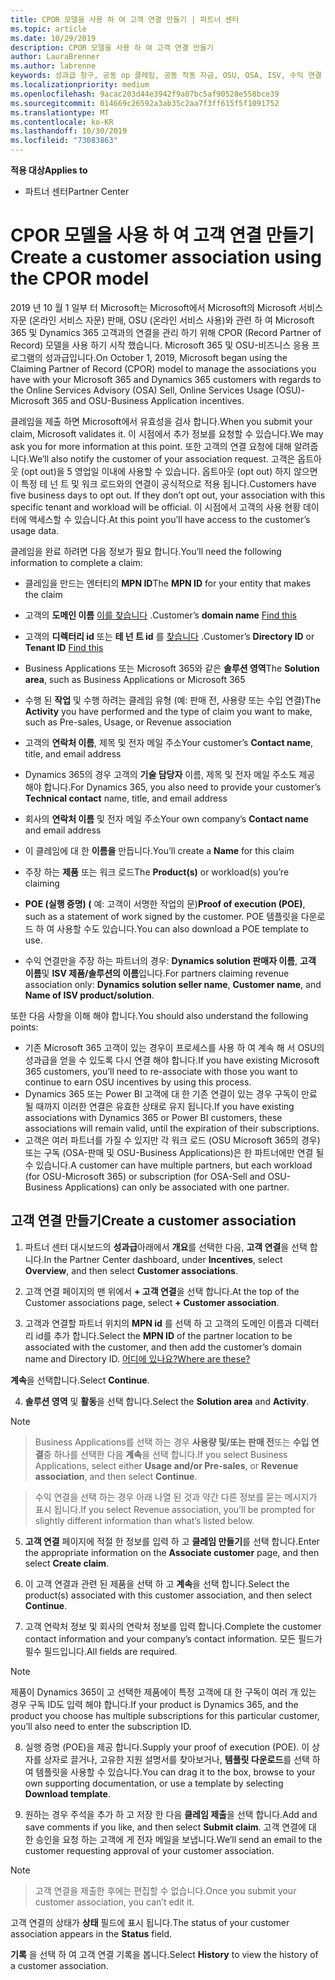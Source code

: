 ```yaml
---
title: CPOR 모델을 사용 하 여 고객 연결 만들기 | 파트너 센터
ms.topic: article
ms.date: 10/29/2019
description: CPOR 모델을 사용 하 여 고객 연결 만들기
author: LauraBrenner
ms.author: labrenne
keywords: 성과급 청구, 공동 op 클레임, 공동 작동 자금, OSU, OSA, ISV, 수익 연결
ms.localizationpriority: medium
ms.openlocfilehash: 9acac203d44e3942f9a07bc5af90528e558bce39
ms.sourcegitcommit: 014669c26592a3ab35c2aa7f3ff615f5f1091752
ms.translationtype: MT
ms.contentlocale: ko-KR
ms.lasthandoff: 10/30/2019
ms.locfileid: "73083863"
---
```

<span data-ttu-id="00684-104">**적용 대상**</span><span class="sxs-lookup"><span data-stu-id="00684-104">**Applies to**</span></span>

-  <span data-ttu-id="00684-105">파트너 센터</span><span class="sxs-lookup"><span data-stu-id="00684-105">Partner Center</span></span>

# <a name="create-a-customer-association-using-the-cpor-model"></a><span data-ttu-id="00684-106">CPOR 모델을 사용 하 여 고객 연결 만들기</span><span class="sxs-lookup"><span data-stu-id="00684-106">Create a customer association using the CPOR model</span></span>

<span data-ttu-id="00684-107">2019 년 10 월 1 일부 터 Microsoft는 Microsoft에서 Microsoft의 Microsoft 서비스 자문 (온라인 서비스 자문) 판매, OSU (온라인 서비스 사용)와 관련 하 여 Microsoft 365 및 Dynamics 365 고객과의 연결을 관리 하기 위해 CPOR (Record Partner of Record) 모델을 사용 하기 시작 했습니다. Microsoft 365 및 OSU-비즈니스 응용 프로그램의 성과급입니다.</span><span class="sxs-lookup"><span data-stu-id="00684-107">On October 1, 2019, Microsoft began using the Claiming Partner of Record (CPOR) model to manage the associations you have with your Microsoft 365 and Dynamics 365 customers with regards to the Online Services Advisory (OSA) Sell, Online Services Usage (OSU)-Microsoft 365 and OSU-Business Application incentives.</span></span>

<span data-ttu-id="00684-108">클레임을 제출 하면 Microsoft에서 유효성을 검사 합니다.</span><span class="sxs-lookup"><span data-stu-id="00684-108">When you submit your claim, Microsoft validates it.</span></span> <span data-ttu-id="00684-109">이 시점에서 추가 정보를 요청할 수 있습니다.</span><span class="sxs-lookup"><span data-stu-id="00684-109">We may ask you for more information at this point.</span></span> <span data-ttu-id="00684-110">또한 고객의 연결 요청에 대해 알려줍니다.</span><span class="sxs-lookup"><span data-stu-id="00684-110">We’ll also notify the customer of your association request.</span></span> <span data-ttu-id="00684-111">고객은 옵트아웃 (opt out)을 5 영업일 이내에 사용할 수 있습니다. 옵트아웃 (opt out) 하지 않으면이 특정 테 넌 트 및 워크 로드와의 연결이 공식적으로 적용 됩니다.</span><span class="sxs-lookup"><span data-stu-id="00684-111">Customers have five business days to opt out. If they don’t opt out, your association with this specific tenant and workload will be official.</span></span> <span data-ttu-id="00684-112">이 시점에서 고객의 사용 현황 데이터에 액세스할 수 있습니다.</span><span class="sxs-lookup"><span data-stu-id="00684-112">At this point you’ll have access to the customer’s usage data.</span></span> 

<span data-ttu-id="00684-113">클레임을 완료 하려면 다음 정보가 필요 합니다.</span><span class="sxs-lookup"><span data-stu-id="00684-113">You’ll need the following information to complete a claim:</span></span>

- <span data-ttu-id="00684-114">클레임을 만드는 엔터티의 **MPN ID**</span><span class="sxs-lookup"><span data-stu-id="00684-114">The **MPN ID** for your entity that makes the claim</span></span>

- <span data-ttu-id="00684-115">고객의 **도메인 이름** [이를 찾습니다](https://docs.microsoft.com/partner-center/find-customer-domain-name) .</span><span class="sxs-lookup"><span data-stu-id="00684-115">Customer’s **domain name** [Find this](https://docs.microsoft.com/partner-center/find-customer-domain-name)</span></span>

- <span data-ttu-id="00684-116">고객의 **디렉터리 id** 또는 **테 넌 트 id** 를 [찾습니다](https://docs.microsoft.com/partner-center/find-customer-domain-name) .</span><span class="sxs-lookup"><span data-stu-id="00684-116">Customer’s **Directory ID** or **Tenant ID** [Find this](https://docs.microsoft.com/partner-center/find-customer-domain-name)</span></span>

- <span data-ttu-id="00684-117">Business Applications 또는 Microsoft 365와 같은 **솔루션 영역**</span><span class="sxs-lookup"><span data-stu-id="00684-117">The **Solution area**, such as Business Applications or Microsoft 365</span></span>

- <span data-ttu-id="00684-118">수행 된 **작업** 및 수행 하려는 클레임 유형 (예: 판매 전, 사용량 또는 수입 연결)</span><span class="sxs-lookup"><span data-stu-id="00684-118">The **Activity** you have performed and the type of claim you want to make, such as Pre-sales, Usage, or Revenue association</span></span>

- <span data-ttu-id="00684-119">고객의 **연락처 이름**, 제목 및 전자 메일 주소</span><span class="sxs-lookup"><span data-stu-id="00684-119">Your customer’s **Contact name**, title, and email address</span></span>

- <span data-ttu-id="00684-120">Dynamics 365의 경우 고객의 **기술 담당자** 이름, 제목 및 전자 메일 주소도 제공 해야 합니다.</span><span class="sxs-lookup"><span data-stu-id="00684-120">For Dynamics 365, you also need to provide your customer’s **Technical contact** name, title, and email address</span></span>

- <span data-ttu-id="00684-121">회사의 **연락처 이름** 및 전자 메일 주소</span><span class="sxs-lookup"><span data-stu-id="00684-121">Your own company’s **Contact name** and email address</span></span>

- <span data-ttu-id="00684-122">이 클레임에 대 한 **이름을** 만듭니다.</span><span class="sxs-lookup"><span data-stu-id="00684-122">You’ll create a **Name** for this claim</span></span>

- <span data-ttu-id="00684-123">주장 하는 **제품** 또는 워크 로드</span><span class="sxs-lookup"><span data-stu-id="00684-123">The **Product(s)** or workload(s) you’re claiming</span></span>

- <span data-ttu-id="00684-124">**POE (실행 증명) (** 예: 고객이 서명한 작업의 문)</span><span class="sxs-lookup"><span data-stu-id="00684-124">**Proof of execution (POE)**, such as a statement of work signed by the customer.</span></span> <span data-ttu-id="00684-125">POE 템플릿을 다운로드 하 여 사용할 수도 있습니다.</span><span class="sxs-lookup"><span data-stu-id="00684-125">You can also download a POE template to use.</span></span>

- <span data-ttu-id="00684-126">수익 연결만을 주장 하는 파트너의 경우: **Dynamics solution 판매자 이름**, **고객 이름**및 **ISV 제품/솔루션의 이름**입니다.</span><span class="sxs-lookup"><span data-stu-id="00684-126">For partners claiming revenue association only: **Dynamics solution seller name**, **Customer name**, and **Name of ISV product/solution**.</span></span> 

<span data-ttu-id="00684-127">또한 다음 사항을 이해 해야 합니다.</span><span class="sxs-lookup"><span data-stu-id="00684-127">You should also understand the following points:</span></span>
- <span data-ttu-id="00684-128">기존 Microsoft 365 고객이 있는 경우이 프로세스를 사용 하 여 계속 해 서 OSU의 성과급을 얻을 수 있도록 다시 연결 해야 합니다.</span><span class="sxs-lookup"><span data-stu-id="00684-128">If you have existing Microsoft 365 customers, you’ll need to re-associate with those you want to continue to earn OSU incentives by using this process.</span></span>
- <span data-ttu-id="00684-129">Dynamics 365 또는 Power BI 고객에 대 한 기존 연결이 있는 경우 구독이 만료 될 때까지 이러한 연결은 유효한 상태로 유지 됩니다.</span><span class="sxs-lookup"><span data-stu-id="00684-129">If you have existing associations with Dynamics 365 or Power BI customers, these associations will remain valid, until the expiration of their subscriptions.</span></span>
- <span data-ttu-id="00684-130">고객은 여러 파트너를 가질 수 있지만 각 워크 로드 (OSU Microsoft 365의 경우) 또는 구독 (OSA-판매 및 OSU-Business Applications)은 한 파트너에만 연결 될 수 있습니다.</span><span class="sxs-lookup"><span data-stu-id="00684-130">A customer can have multiple partners, but each workload (for OSU-Microsoft 365) or subscription (for OSA-Sell and OSU-Business Applications) can only be associated with one partner.</span></span>

## <a name="create-a-customer-association"></a><span data-ttu-id="00684-131">고객 연결 만들기</span><span class="sxs-lookup"><span data-stu-id="00684-131">Create a customer association</span></span>
1.  <span data-ttu-id="00684-132">파트너 센터 대시보드의 **성과급**아래에서 **개요**를 선택한 다음, **고객 연결**을 선택 합니다.</span><span class="sxs-lookup"><span data-stu-id="00684-132">In the Partner Center dashboard, under **Incentives**, select **Overview**, and then select **Customer associations**.</span></span> 

2.  <span data-ttu-id="00684-133">고객 연결 페이지의 맨 위에서 **+ 고객 연결**을 선택 합니다.</span><span class="sxs-lookup"><span data-stu-id="00684-133">At the top of the Customer associations page, select **+ Customer association**.</span></span>

3.  <span data-ttu-id="00684-134">고객과 연결할 파트너 위치의 **MPN id** 를 선택 하 고 고객의 도메인 이름과 디렉터리 id를 추가 합니다.</span><span class="sxs-lookup"><span data-stu-id="00684-134">Select the **MPN ID** of the partner location to be associated with the customer, and then add the customer’s domain name and Directory ID.</span></span> [<span data-ttu-id="00684-135">어디에 있나요?</span><span class="sxs-lookup"><span data-stu-id="00684-135">Where are these?</span></span>](https://docs.microsoft.com/partner-center/find-customer-domain-name)

<span data-ttu-id="00684-136">**계속**을 선택합니다.</span><span class="sxs-lookup"><span data-stu-id="00684-136">Select **Continue**.</span></span>

4.  <span data-ttu-id="00684-137">**솔루션 영역** 및 **활동**을 선택 합니다.</span><span class="sxs-lookup"><span data-stu-id="00684-137">Select the **Solution area** and **Activity**.</span></span> 

>[!Note]

><span data-ttu-id="00684-138">Business Applications를 선택 하는 경우 **사용량 및/또는 판매 전**또는 **수입 연결**중 하나를 선택한 다음 **계속**을 선택 합니다.</span><span class="sxs-lookup"><span data-stu-id="00684-138">If you select Business Applications, select either **Usage and/or Pre-sales**, or **Revenue association**, and then select **Continue**.</span></span> 

><span data-ttu-id="00684-139">수익 연결을 선택 하는 경우 아래 나열 된 것과 약간 다른 정보를 묻는 메시지가 표시 됩니다.</span><span class="sxs-lookup"><span data-stu-id="00684-139">If you select Revenue association, you’ll be prompted for slightly different information than what’s listed below.</span></span> 

5.  <span data-ttu-id="00684-140">**고객 연결** 페이지에 적절 한 정보를 입력 하 고 **클레임 만들기**를 선택 합니다.</span><span class="sxs-lookup"><span data-stu-id="00684-140">Enter the appropriate information on the **Associate customer** page, and then select **Create claim**.</span></span>

6.  <span data-ttu-id="00684-141">이 고객 연결과 관련 된 제품을 선택 하 고 **계속**을 선택 합니다.</span><span class="sxs-lookup"><span data-stu-id="00684-141">Select the product(s) associated with this customer association, and then select **Continue**.</span></span>

7.  <span data-ttu-id="00684-142">고객 연락처 정보 및 회사의 연락처 정보를 입력 합니다.</span><span class="sxs-lookup"><span data-stu-id="00684-142">Complete the customer contact information and your company’s contact information.</span></span> <span data-ttu-id="00684-143">모든 필드가 필수 필드입니다.</span><span class="sxs-lookup"><span data-stu-id="00684-143">All fields are required.</span></span> 

>[!Note]

<span data-ttu-id="00684-144">제품이 Dynamics 365이 고 선택한 제품에이 특정 고객에 대 한 구독이 여러 개 있는 경우 구독 ID도 입력 해야 합니다.</span><span class="sxs-lookup"><span data-stu-id="00684-144">If your product is Dynamics 365, and the product you choose has multiple subscriptions for this particular customer, you’ll also need to enter the subscription ID.</span></span>

8.  <span data-ttu-id="00684-145">실행 증명 (POE)을 제공 합니다.</span><span class="sxs-lookup"><span data-stu-id="00684-145">Supply your proof of execution (POE).</span></span> <span data-ttu-id="00684-146">이 상자를 상자로 끌거나, 고유한 지원 설명서를 찾아보거나, **템플릿 다운로드**를 선택 하 여 템플릿을 사용할 수 있습니다.</span><span class="sxs-lookup"><span data-stu-id="00684-146">You can drag it to the box, browse to your own supporting documentation, or use a template by selecting **Download template**.</span></span> 

9.  <span data-ttu-id="00684-147">원하는 경우 주석을 추가 하 고 저장 한 다음 **클레임 제출**을 선택 합니다.</span><span class="sxs-lookup"><span data-stu-id="00684-147">Add and save comments if you like, and then select **Submit claim**.</span></span> <span data-ttu-id="00684-148">고객 연결에 대 한 승인을 요청 하는 고객에 게 전자 메일을 보냅니다.</span><span class="sxs-lookup"><span data-stu-id="00684-148">We’ll send an email to the customer requesting approval of your customer association.</span></span> 

>[!NOTE]

><span data-ttu-id="00684-149">고객 연결을 제출한 후에는 편집할 수 없습니다.</span><span class="sxs-lookup"><span data-stu-id="00684-149">Once you submit your customer association, you can’t edit it.</span></span> 

<span data-ttu-id="00684-150">고객 연결의 상태가 **상태** 필드에 표시 됩니다.</span><span class="sxs-lookup"><span data-stu-id="00684-150">The status of your customer association appears in the **Status** field.</span></span> 

<span data-ttu-id="00684-151">**기록** 을 선택 하 여 고객 연결 기록을 봅니다.</span><span class="sxs-lookup"><span data-stu-id="00684-151">Select **History** to view the history of a customer association.</span></span>

